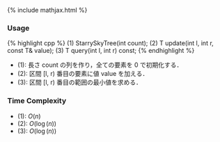 {% include mathjax.html %}

### Usage

{% highlight cpp %}
(1) StarrySkyTree<typename T>(int count);
(2) T update(int l, int r, const T& value);
(3) T query(int l, int r) const;
{% endhighlight %}

- (1): 長さ count の列を作り，全ての要素を 0 で初期化する．
- (2): 区間 [l, r) 番目の要素に値 value を加える．
- (3): 区間 [l, r) 番目の範囲の最小値を求める．

### Time Complexity
- (1): $O(n)$
- (2): $O(\log(n))$
- (3): $O(\log(n))$
